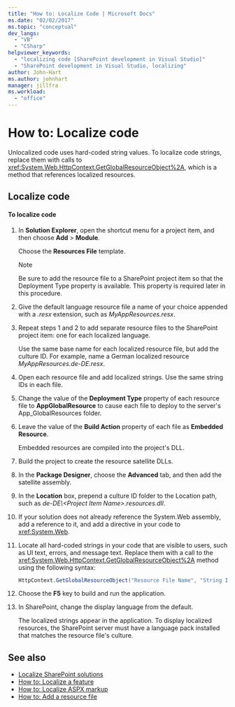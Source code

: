 ```yaml
---
title: "How to: Localize Code | Microsoft Docs"
ms.date: "02/02/2017"
ms.topic: "conceptual"
dev_langs:
  - "VB"
  - "CSharp"
helpviewer_keywords:
  - "localizing code [SharePoint development in Visual Studio]"
  - "SharePoint development in Visual Studio, localizing"
author: John-Hart
ms.author: johnhart
manager: jillfra
ms.workload:
  - "office"
---
```

# How to: Localize code
  Unlocalized code uses hard-coded string values. To localize code strings, replace them with calls to <xref:System.Web.HttpContext.GetGlobalResourceObject%2A>, which is a method that references localized resources.

## Localize code

#### To localize code

1.  In **Solution Explorer**, open the shortcut menu for a project item, and then choose **Add** > **Module**.

     Choose the **Resources File** template.

    > [!NOTE]
    >  Be sure to add the resource file to a SharePoint project item so that the Deployment Type property is available. This property is required later in this procedure.

2.  Give the default language resource file a name of your choice appended with a *.resx* extension, such as *MyAppResources.resx*.

3.  Repeat steps 1 and 2 to add separate resource files to the SharePoint project item: one for each localized language.

     Use the same base name for each localized resource file, but add the culture ID. For example, name a German localized resource *MyAppResources.de-DE.resx*.

4.  Open each resource file and add localized strings. Use the same string IDs in each file.

5.  Change the value of the **Deployment Type** property of each resource file to **AppGlobalResource** to cause each file to deploy to the server's App_GlobalResources folder.

6.  Leave the value of the **Build Action** property of each file as **Embedded Resource**.

     Embedded resources are compiled into the project's DLL.

7.  Build the project to create the resource satellite DLLs.

8.  In the **Package Designer**, choose the **Advanced** tab, and then add the satellite assembly.

9. In the **Location** box, prepend a culture ID folder to the Location path, such as *de-DE\\\<Project Item Name>.resources.dll*.

10. If your solution does not already reference the System.Web assembly, add a reference to it, and add a directive in your code to <xref:System.Web>.

11. Locate all hard-coded strings in your code that are visible to users, such as UI text, errors, and message text. Replace them with a call to the <xref:System.Web.HttpContext.GetGlobalResourceObject%2A> method using the following syntax:

    ```csharp
    HttpContext.GetGlobalResourceObject("Resource File Name", "String ID")
    ```

12. Choose the **F5** key to build and run the application.

13. In SharePoint, change the display language from the default.

     The localized strings appear in the application. To display localized resources, the SharePoint server must have a language pack installed that matches the resource file's culture.

## See also
- [Localize SharePoint solutions](../sharepoint/localizing-sharepoint-solutions.md)
- [How to: Localize a feature](../sharepoint/how-to-localize-a-feature.md)
- [How to: Localize ASPX markup](../sharepoint/how-to-localize-aspx-markup.md)
- [How to: Add a resource file](../sharepoint/how-to-add-a-resource-file.md)

